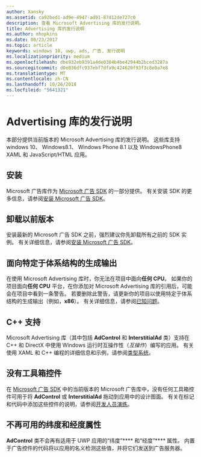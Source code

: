 ```yaml
---
author: Xansky
ms.assetid: ca92bed1-ad9e-4947-ad91-87d12de727c0
description: 查看 Microsoft Advertising 库的发行说明。
title: Advertising 库的发行说明
ms.author: mhopkins
ms.date: 08/23/2017
ms.topic: article
keywords: windows 10, uwp, ads, 广告, 发行说明
ms.localizationpriority: medium
ms.openlocfilehash: dbe932eb9391a4de0304b4be42944b2bced3287a
ms.sourcegitcommit: d0e836dfc937ebf7dfa9c424620f93f3c8e0a7e8
ms.translationtype: MT
ms.contentlocale: zh-CN
ms.lasthandoff: 10/26/2018
ms.locfileid: "5641321"
---
```

# <a name="release-notes-for-the-advertising-libraries"></a>Advertising 库的发行说明




本部分提供当前版本的 Microsoft Advertising 库的发行说明。 这些库支持 windows 10、 Windows8.1、 Windows Phone 8.1 以及 WindowsPhone8 XAML 和 JavaScript/HTML 应用。

## <a name="installation"></a>安装


Microsoft 广告库作为 [Microsoft 广告 SDK](http://aka.ms/ads-sdk-uwp) 的一部分提供。 有关安装 SDK 的更多信息，请参阅[安装 Microsoft 广告 SDK](install-the-microsoft-advertising-libraries.md)。

## <a name="uninstall-previous-versions"></a>卸载以前版本

安装最新的 Microsoft 广告 SDK 之前，强烈建议你先卸载所有之前的 SDK 实例。 有关详细信息，请参阅[安装 Microsoft 广告 SDK](install-the-microsoft-advertising-libraries.md)。

## <a name="target-architecture-specific-build-outputs"></a>面向特定于体系结构的生成输出

在使用 Microsoft Advertising 库时，你无法在项目中面向**任何 CPU**。 如果你的项目面向**任何 CPU** 平台，在你添加对 Microsoft Advertising 库的引用后，可能会在项目中看到一条警告。 若要删除此警告，请更新你的项目以使用特定于体系结构的生成输出（例如，**x86**）。 有关详细信息，请参阅[已知问题](known-issues-for-the-advertising-libraries.md)。

## <a name="c-support"></a>C++ 支持

Microsoft Advertising 库（其中包括 **AdControl** 和 **InterstitialAd** 类）支持在 C++ 和 DirectX 中使用 Windows 运行时互操作性（*互操作*）编写的应用。 有关使用 XAML 和 C++ 编程的详细信息和示例，请参阅[类型系统](https://docs.microsoft.com/cpp/cppcx/type-system-c-cx)。

## <a name="no-toolbox-control"></a>没有工具箱控件

在 [Microsoft 广告 SDK](http://aka.ms/ads-sdk-uwp) 中的当前版本的 Microsoft 广告库中，没有任何工具箱控件可用于将 **AdControl** 或 **InterstitialAd** 拖动到应用中的设计图面。 有关在标记和代码中添加这些控件的说明，请参阅[开发人员演练](developer-walkthroughs.md)。

## <a name="latitude-and-longitude-properties-no-longer-available"></a>不再可用的纬度和经度属性

**AdControl** 类不会再有适用于 UWP 应用的“纬度”**** 和“经度”**** 属性。 内置于广告控件的代码将以应用的名义检测这些值，并将它们发送到广告服务器。


 

 
